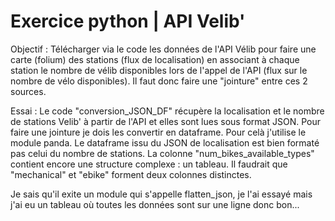 # Exercice python | API Velib'

Objectif : 
Télécharger via le code les données de l'API Vélib pour faire une carte (folium) des stations (flux de localisation) en associant à chaque station le nombre de vélib disponibles lors de l'appel de l'API (flux sur le nombre de vélo disponibles). Il faut donc faire une "jointure" entre ces 2 sources.

Essai : Le code "conversion_JSON_DF" récupère la localisation et le nombre de stations Velib' à partir de l'API et elles sont lues sous format JSON. Pour faire une jointure je dois les convertir en dataframe. Pour celà j'utilise le module panda. Le dataframe issu du JSON de localisation est bien formaté pas celui du nombre de stations. La colonne "num_bikes_available_types" contient encore une structure complexe : un tableau. Il faudrait que "mechanical" et "ebike" forment deux colonnes distinctes. 

Je sais qu'il exite un module qui s'appelle flatten_json, je l'ai essayé mais j'ai eu un tableau où toutes les données sont sur une ligne donc bon...


